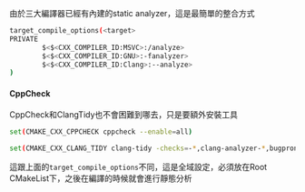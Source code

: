 由於三大編譯器已經有內建的static analyzer，這是最簡單的整合方式
``` bash
target_compile_options(<target>
PRIVATE
        $<$<CXX_COMPILER_ID:MSVC>:/analyze>
        $<$<CXX_COMPILER_ID:GNU>:-fanalyzer>
        $<$<CXX_COMPILER_ID:Clang>:--analyze>
)
```
#### CppCheck
CppCheck和ClangTidy也不會困難到哪去，只是要額外安裝工具
``` bash
set(CMAKE_CXX_CPPCHECK cppcheck --enable=all)
```
``` bash
set(CMAKE_CXX_CLANG_TIDY clang-tidy -checks=-*,clang-analyzer-*,bugprone-*,cppcoreguidelines-*)
```
這跟上面的`target_compile_options`不同，這是全域設定，必須放在Root CMakeList下，之後在編譯的時候就會進行靜態分析
